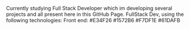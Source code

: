 Currently studying Full Stack Developer which im developing several projects and all present here in this GitHub Page.
FullStack Dev, using the following technologies:
Front end:
#E34F26 #1572B6 #F7DF1E #61DAFB
